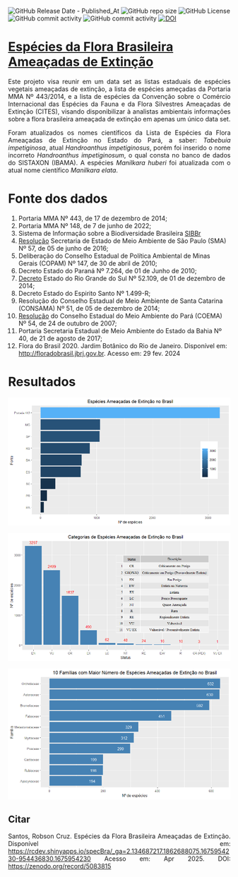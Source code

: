 ![GitHub Release Date - Published_At](https://img.shields.io/github/release-date/rcDeveloping/endangeredBrazilianPlantSpecies?label=Release%20Date)
![GitHub repo size](https://img.shields.io/github/repo-size/rcDeveloping/endangeredBrazilianPlantSpecies?label=Repo%20Size)
![GitHub License](https://img.shields.io/github/license/rcDeveloping/endangeredBrazilianPlantSpecies?label=License)
![GitHub commit activity](https://img.shields.io/github/commit-activity/t/rcDeveloping/endangeredBrazilianPlantSpecies?label=Commit)
![GitHub commit activity](https://img.shields.io/github/commit-activity/y/rcDeveloping/endangeredBrazilianPlantSpecies?label=Commit%20Activity)
[![DOI](https://zenodo.org/badge/297323648.svg)](https://zenodo.org/records/5083815)

<h1 align="left"><a href="https://rcdev.shinyapps.io/specBra/" target="_blank">Espécies da Flora Brasileira Ameaçadas de Extinção</a></h1>
<p align="justify">Este projeto visa reunir em um data set as listas estaduais de espécies vegetais ameaçadas de extinção, a lista de espécies ameçadas da Portaria MMA Nº 443/2014, e a lista de espécies da Convenção sobre o Comércio Internacional das Espécies da Fauna e da Flora Silvestres Ameaçadas de Extinção (CITES), visando disponibilizar à analistas ambientais informações sobre a flora brasileira ameaçada de extinção em apenas um único data set.</p>
<p align="justify">Foram atualizados os nomes científicos da Lista de Espécies da Flora Ameaçadas de Extinção no Estado do Pará, a saber: <i>Tabebuia impetiginosa</i>, atual <i>Handroanthus impetiginosus</i>, porém foi inserido o nome incorreto <i>Handroanthus impetiginosum</i>, o qual consta no banco de dados do SISTAXON (IBAMA). A espécies <i>Manilkara huberi</i> foi atualizada com o atual nome científico <i>Manilkara elata</i>.</p>

# Fonte dos dados
1. Portaria MMA Nº 443, de 17 de dezembro de 2014;
2. Portaria MMA Nº 148, de 7 de junho de 2022;
3. Sistema de Informação sobre a Biodiversidade Brasileira <a href="https://sibbr.gov.br/" target="_blank">SIBBr</a>
4. <a href="https://www.al.sp.gov.br/repositorio/legislacao/decreto/2018/decreto-63853-27.11.2018.html" target="_blank">Resolução</a> Secretaria de Estado de Meio Ambiente de São Paulo (SMA) Nº 57, de 05 de junho de 2016;
5. Deliberação do Conselho Estadual de Política Ambiental de Minas Gerais (COPAM) Nº 147, de 30 de abril de 2010;
6. Decreto Estado do Paraná Nº 7.264, de 01 de Junho de 2010;
7. <a href="http://www.mcn.fzb.rs.gov.br/conteudo/4816/?Homologada_a_nova_Lista_da_Flora_Ga%C3%BAcha_Amea%C3%A7ada_de_Extin%C3%A7%C3%A3o" target="_blank">Decreto</a> Estado do Rio Grande do Sul Nº 52.109, de 01 de dezembro de 2014;
8. Decreto Estado do Espirito Santo Nº 1.499-R;
9. Resolução do Conselho Estadual de Meio Ambiente de Santa Catarina (CONSAMA) Nº 51, de 05 de dezembro de 2014;
10. <a href="https://www.semas.pa.gov.br/anexos_legislacao/Anexo_resolucao_054%20coema.pdf" target="_blank">Resolução</a> do Conselho Estadual do Meio Ambiente do Pará (COEMA) Nº 54, de 24 de outubro de 2007;
11. Portaria Secretaria Estadual de Meio Ambiente do Estado da Bahia Nº 40, de 21 de agosto de 2017;
12. Flora do Brasil 2020. Jardim Botânico do Rio de Janeiro. Disponível em: <a href="<http://floradobrasil.jbrj.gov.br" target="_blank">http://floradobrasil.jbrj.gov.br</a>. Acesso em: 29 fev. 2024 

# Resultados
<p align="center">
  <img src="https://github.com/rcflorestal/endangeredBrazilianPlantSpecies/blob/main/output/SpeciesBySourceList.png">
</p>

<p align="center">
  <img src="https://github.com/rcflorestal/endangeredBrazilianPlantSpecies/blob/main/output/statusSource.png">
</p>

<p align="center">
  <img src="https://github.com/rcflorestal/endangeredBrazilianPlantSpecies/blob/main/output/family.png">
</p>

## Citar
<p align="justify">Santos, Robson Cruz. Espécies da Flora Brasileira Ameaçadas de Extinção. Disponível em: <a href="https://rcdev.shinyapps.io/specBra/_ga=2.134687217.1862688075.1675954230-954436830.1675954230">https://rcdev.shinyapps.io/specBra/_ga=2.134687217.1862688075.1675954230-954436830.1675954230</a>
Acesso em: Apr 2025. DOI: <a href="https://zenodo.org/record/5083815" target="_blank">https://zenodo.org/record/5083815</a></p>

